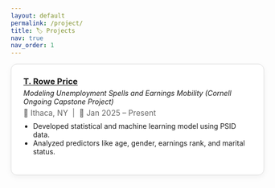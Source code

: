 ```yaml
---
layout: default
permalink: /project/
title: 🏷️ Projects
nav: true
nav_order: 1
---
```



<style>
.experience-card {
  border: 1px solid #ddd;
  border-radius: 12px;
  padding: 1.5rem;
  margin-bottom: 1.5rem;
  box-shadow: 0 4px 12px rgba(0,0,0,0.05);
  background-color: white;
}

.experience-header {
  display: flex;
  flex-direction: column;
  gap: 0.3rem;
}

.experience-header h3 {
  margin: 0;
}

.experience-meta {
  font-size: 0.95rem;
  color: #666;
}

.experience-body ul {
  padding-left: 1.2rem;
  margin-top: 0.5rem;
}
</style>

<div class="experience-card">
  <div class="experience-header">
    <h3><a href="https://www.troweprice.com" target="_blank"> T. Rowe Price</a></h3>
    <em>Modeling Unemployment Spells and Earnings Mobility (Cornell Ongoing Capstone Project)</em>
    <div class="experience-meta">📍 Ithaca, NY &nbsp;|&nbsp; 📅 Jan 2025 – Present</div>
  </div>
  <div class="experience-body">
    <ul>
      <li>Developed statistical and machine learning model using PSID data.</li>
      <li>Analyzed predictors like age, gender, earnings rank, and marital status.</li>
    </ul>
  </div>
</div>